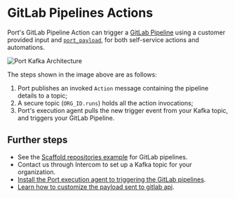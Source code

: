 # GitLab Pipelines Actions

Port's GitLab Pipeline Action can trigger a [GitLab Pipeline](https://docs.gitlab.com/ee/ci/pipelines/) using a customer provided input and [`port_payload`](/actions-and-automations/reflect-action-progress/#action-run-json-structure), for both self-service actions and automations.

![Port Kafka Architecture](/img/self-service-actions/setup-backend/gitlab-pipeline/gitlab-pipeline-agent-architecture.jpg)

The steps shown in the image above are as follows:

1. Port publishes an invoked `Action` message containing the pipeline details to a topic;
2. A secure topic (`ORG_ID.runs`) holds all the action invocations;
3. Port's execution agent pulls the new trigger event from your Kafka topic, and triggers your GitLab Pipeline.

## Further steps

- See the [Scaffold repositories example](/guides-and-tutorials/scaffold-a-new-service.md?git-provider=gitlab) for GitLab pipelines.
- Contact us through Intercom to set up a Kafka topic for your organization.
- [Install the Port execution agent to triggering the GitLab pipelines](./Installation.md).
- [Learn how to customize the payload sent to gitlab api](./Installation.md#control-the-payload).
